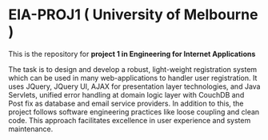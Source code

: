EIA-PROJ1 ( University of Melbourne )
=====================================

This is the repository for <b>project 1 in Engineering for Internet Applications</b>

The task is to design and develop a robust, light-weight registration system which can be used in many web-applications to handler user registration. It uses JQuery, JQuery UI, AJAX for presentation layer technologies, and Java Servlets, unified error handling at domain logic layer with CouchDB and Post fix as database and email service providers. In addition to this, the project follows software engineering practices like loose coupling and clean code. This approach facilitates excellence in user experience and system maintenance.
